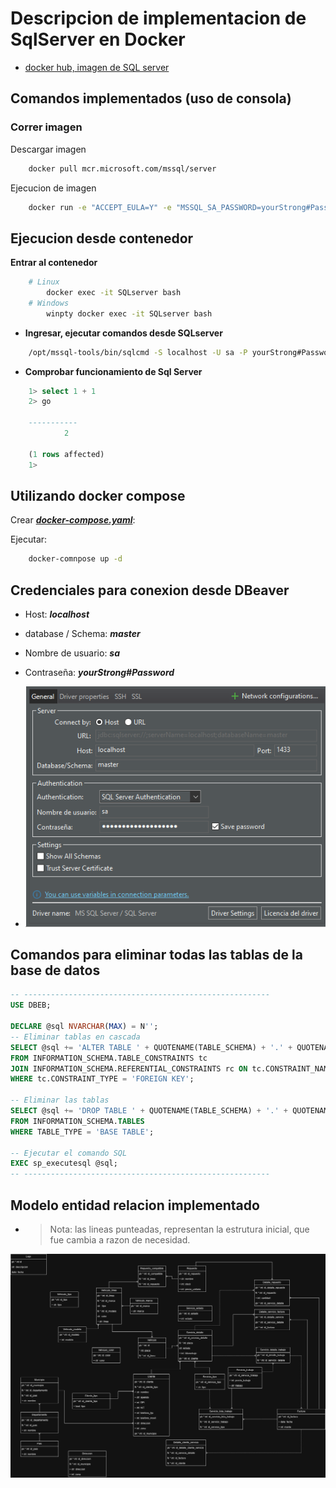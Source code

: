 # Descripcion de implementacion de SqlServer en Docker

- [docker hub, imagen de SQL server](https://hub.docker.com/_/microsoft-mssql-server)

## Comandos implementados (uso de consola)

### Correr imagen

Descargar imagen

```bash
    docker pull mcr.microsoft.com/mssql/server
```

Ejecucion de imagen

```bash
    docker run -e "ACCEPT_EULA=Y" -e "MSSQL_SA_PASSWORD=yourStrong#Password" --name SQLserver -p 1433:1433 -d mcr.microsoft.com/mssql/server:2022-latest
```

## Ejecucion desde contenedor

**Entrar al contenedor**

```bash
    # Linux
        docker exec -it SQLserver bash
    # Windows
        winpty docker exec -it SQLserver bash
```

- **Ingresar, ejecutar comandos desde SQLserver**

```bash
    /opt/mssql-tools/bin/sqlcmd -S localhost -U sa -P yourStrong#Password
```

- **Comprobar funcionamiento de Sql Server**

```Sql
    1> select 1 + 1
    2> go

    -----------
            2

    (1 rows affected)
    1>
```

## Utilizando docker compose

Crear **_[docker-compose.yaml](./docker-compose.yml)_**:

Ejecutar:

```bash
    docker-comnpose up -d
```

## Credenciales para conexion desde DBeaver

- Host: **_localhost_**
- database / Schema: **_master_**
- Nombre de usuario: **_sa_**
- Contraseña: **_yourStrong#Password_**

- ![img](../miscelaneos/img/dbeaver.PNG)

## Comandos para eliminar todas las tablas de la base de datos

```sql
-- -------------------------------------------------------
USE DBEB;

DECLARE @sql NVARCHAR(MAX) = N'';
-- Eliminar tablas en cascada
SELECT @sql += 'ALTER TABLE ' + QUOTENAME(TABLE_SCHEMA) + '.' + QUOTENAME(TABLE_NAME) + ' DROP CONSTRAINT ' + QUOTENAME(rc.CONSTRAINT_NAME) + ';' + CHAR(13) + CHAR(10)
FROM INFORMATION_SCHEMA.TABLE_CONSTRAINTS tc
JOIN INFORMATION_SCHEMA.REFERENTIAL_CONSTRAINTS rc ON tc.CONSTRAINT_NAME = rc.CONSTRAINT_NAME
WHERE tc.CONSTRAINT_TYPE = 'FOREIGN KEY';

-- Eliminar las tablas
SELECT @sql += 'DROP TABLE ' + QUOTENAME(TABLE_SCHEMA) + '.' + QUOTENAME(TABLE_NAME) + ';' + CHAR(13) + CHAR(10)
FROM INFORMATION_SCHEMA.TABLES
WHERE TABLE_TYPE = 'BASE TABLE';

-- Ejecutar el comando SQL
EXEC sp_executesql @sql;
-- -------------------------------------------------------
```

## Modelo entidad relacion implementado

- > Nota: las lineas punteadas, representan la estrutura inicial, que fue cambia a razon de necesidad.

![img](../miscelaneos/img/Db_fase1_sitecpro.drawio.png)
